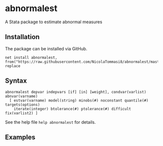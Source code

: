 # abnormalest
A Stata package to estimate abnormal measures


## Installation
The package can be installed via GitHub.

```
net install abnormalest, from("https://raw.githubusercontent.com/NicolaTommasi8/abnormalest/master/") replace
```

## Syntax
```
abnormalest depvar indepvars [if] [in] [weight], condvar(varlist) abnvar(varname)
  [ estvar(varname) model(string) minobs(#) noconstant quantile(#) targets(options)
    iterate(integer) btolerance(#) ptolerance(#) difficult fix(varlist2) ]
```

See the help file `help abnormalest` for details.



## Examples




